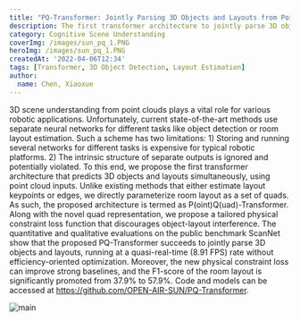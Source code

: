 ```yaml
---
title: "PQ-Transformer: Jointly Parsing 3D Objects and Layouts from Point Clouds"
description: The first transformer architecture to jointly parse 3D objects and layouts.
category: Cognitive Scene Understanding
coverImg: /images/sun_pq_1.PNG
heroImg: /images/sun_pq_1.PNG
createdAt: '2022-04-06T12:34'
tags: [Transformer, 3D Object Detection, Layout Estimation]
author:
  name: Chen, Xiaoxue
---
```


3D scene understanding from point clouds plays a vital role for various robotic applications. Unfortunately, current state-of-the-art methods use separate neural networks for different tasks like object detection or room layout estimation. Such a scheme has two limitations: 1) Storing and running several networks for different tasks is expensive for typical robotic platforms. 2) The intrinsic structure of separate outputs is ignored and potentially violated. To this end, we propose the first transformer architecture that predicts 3D objects and layouts simultaneously, using point cloud inputs. Unlike existing methods that either estimate layout keypoints or edges, we directly parameterize room layout as a set of quads. As such, the proposed architecture is termed as P(oint)Q(uad)-Transformer. Along with the novel quad representation, we propose a tailored physical constraint loss function that discourages object-layout interference. The quantitative and qualitative evaluations on the public benchmark ScanNet show that the proposed PQ-Transformer succeeds to jointly parse 3D objects and layouts, running at a quasi-real-time (8.91 FPS) rate without efficiency-oriented optimization. Moreover, the new physical constraint loss can improve strong baselines, and the F1-score of the room layout is significantly promoted from 37.9% to 57.9%. Code and models can be accessed at https://github.com/OPEN-AIR-SUN/PQ-Transformer.

![main](/images/sun_pq_2.PNG)